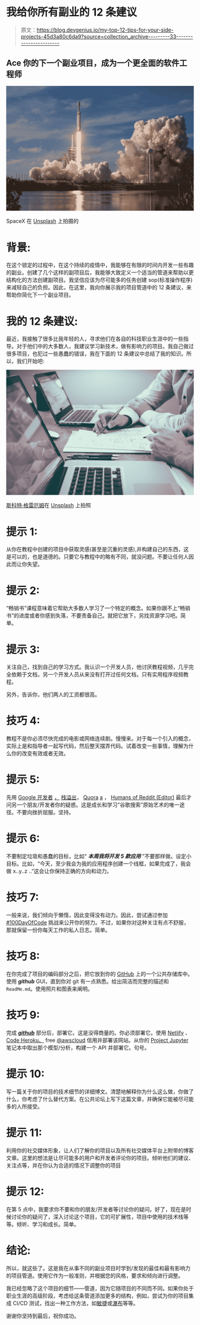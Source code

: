# 我给你所有副业的 12 条建议

> 原文：<https://blog.devgenius.io/my-top-12-tips-for-your-side-projects-45d3a80c6da9?source=collection_archive---------33----------------------->

## Ace 你的下一个副业项目，成为一个更全面的软件工程师

![](img/7db4b1c611e8c57a33c569f0d584f772.png)

SpaceX 在 [Unsplash](https://unsplash.com?utm_source=medium&utm_medium=referral) 上拍摄的

# 背景:

在这个锁定的过程中，在这个持续的疫情中，我能够在有限的时间内开发一些有趣的副业。创建了几个这样的副项目后，我能够大致定义一个适当的管道来帮助以更结构化的方法创建副项目。我坚信应该为尽可能多的任务创建 sop(标准操作程序)来减轻自己的负担。因此，在这里，我向你展示我的项目管道中的 12 条建议，来帮助你简化下一个副业项目。

# 我的 12 条建议:

最近，我接触了很多比我年轻的人，寻求他们在各自的科技职业生涯中的一些指导。对于他们中的大多数人，我建议学习新技术，做有影响力的项目。我自己做过很多项目，也犯过一些愚蠢的错误，我在下面的 12 条建议中总结了我的知识。所以，我们开始吧:

![](img/8d62262bf609acf5a65311b2fd82d760.png)

[斯科特·格雷厄姆](https://unsplash.com/@sctgrhm?utm_source=medium&utm_medium=referral)在 [Unsplash](https://unsplash.com?utm_source=medium&utm_medium=referral) 上拍照

# 提示 1:

从你在教程中创建的项目中获取灵感(甚至是沉重的灵感),并构建自己的东西，这是可以的，也是道德的。只要它与教程中的略有不同，就没问题。不要让任何人因此而让你失望。

# 提示 2:

“畅销书”课程意味着它帮助大多数人学习了一个特定的概念。如果你跟不上“畅销书”的进度或者你感到失落，不要责备自己。就把它放下，另找资源学习吧。简单。

# 提示 3:

关注自己，找到自己的学习方式。我认识一个开发人员，他讨厌教程视频，几乎完全依赖于文档，另一个开发人员从来没有打开过任何文档，只有实用程序视频教程。

另外，告诉你，他们两人的工资都很高。

# 技巧 4:

教程不是你必须尽快完成的电影或网络连续剧。慢慢来。对于每一个引入的概念，实际上是和指导者一起写代码，然后整天摆弄代码。试着改变一些事情，理解为什么你的改变有效或者无效。

# 提示 5:

先用 [Google 开发者](https://medium.com/u/991272e72e68?source=post_page-----45d3a80c6da9--------------------------------) [，](https://twitter.com/StackOverflow) [栈溢出](https://medium.com/u/d53dd768d047?source=post_page-----45d3a80c6da9--------------------------------)， [Quora](https://medium.com/u/3853f85f7d5e?source=post_page-----45d3a80c6da9--------------------------------) [a](https://twitter.com/Quora) ， [Humans of Reddit (Editor)](https://medium.com/u/399d0780e132?source=post_page-----45d3a80c6da9--------------------------------) 最后才问另一个朋友/开发者你的疑惑。这是成长和学习“谷歌搜索”原始艺术的唯一途径。不要向挫折屈服。坚持。

# 提示 6:

不要制定垃圾和愚蠢的目标，比如“ ***本周我将开发 5 款应用*** ”不要那样做。设定小目标。比如，“今天，至少我会为我的应用程序创建一个线框，如果完成了，我会做 x..y..z ..”这会让你保持正确的方向和动力。

# 技巧 7:

一般来说，我们倾向于懒惰，因此变得没有动力。因此，尝试通过参加 [#100DayOfCode](https://twitter.com/hashtag/100DayOfCode?src=hashtag_click) 挑战来公开你的努力。不过，如果你对这种关注有点不舒服，那就保留一份你每天工作的私人日志。简单。

# 技巧 8:

在你完成了项目的编码部分之后，把它放到你的 [GitHub](https://medium.com/u/8df3bf3c40ae?source=post_page-----45d3a80c6da9--------------------------------) 上的一个公共存储库中。使用 ***github*** GUI，直到你对 git 有一点熟悉。给出简洁而完整的描述和`ReadMe.md`。使用照片和图表来阐明。

# 技巧 9:

完成 [***github***](https://twitter.com/hashtag/github?src=hashtag_click) 部分后，部署它。这是没得商量的。你必须部署它。使用 [Netlify](https://medium.com/u/5250f9d9bd2f?source=post_page-----45d3a80c6da9--------------------------------) 、 [Code Heroku、](https://medium.com/u/b68ce19a0732?source=post_page-----45d3a80c6da9--------------------------------) free [@awscloud](https://twitter.com/awscloud) 信用并部署该网站。从你的 [Project Jupyter](https://medium.com/u/9cdd90635810?source=post_page-----45d3a80c6da9--------------------------------) 笔记本中取出那个模型/分析，构建一个 API 并部署它。句号。

# 提示 10:

写一篇关于你的项目的技术细节的详细博文。清楚地解释你为什么这么做，你做了什么，你考虑了什么替代方案。在公共论坛上写下这篇文章，并确保它能被尽可能多的人所接受。

# 提示 11:

利用你的社交媒体形象，让人们了解你的项目以及所有社交媒体平台上附带的博客文章。这里的想法是让尽可能多的用户和开发者评论你的项目。倾听他们的建议、关注点等，并在你认为合适的情况下调整你的项目

# 提示 12:

在第 5 点中，我要求你不要和你的朋友/开发者等讨论你的疑问。好了，现在是时候讨论你的疑问了，深入讨论这个项目，它的可扩展性，项目中使用的技术栈等等。倾听、学习和成长。简单。

# 结论:

所以，就这些了。这是我在从事不同的副业项目时学到/发现的最佳和最有影响力的项目管道。使用它作为一般准则，并根据您的风格，要求和倾向进行调整。

我已经忽略了这个项目的细节——管道，因为它随项目的不同而不同。如果你处于职业生涯的高级阶段，考虑给这条管道添加更多的结构，例如，尝试为你的项目集成 CI/CD 测试，找出一种工作方法，如[敏捷](https://www.guru99.com/agile-scrum-extreme-testing.html)或[瀑布](https://www.tutorialspoint.com/sdlc/sdlc_waterfall_model.htm)等等。

谢谢你坚持到最后，祝你成功。